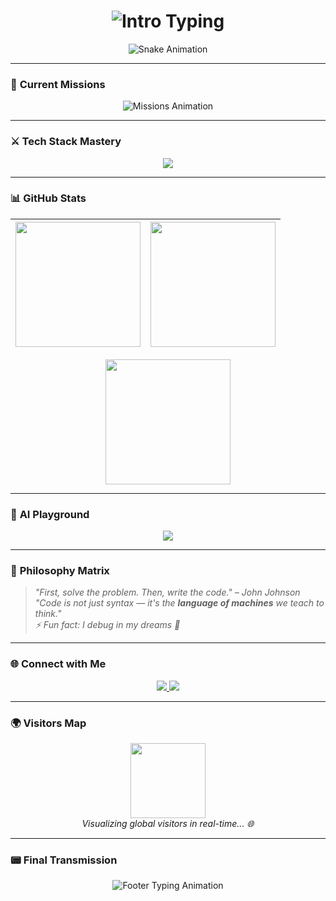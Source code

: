 <h1 align="center">
  <img src="https://readme-typing-svg.herokuapp.com?font=Fira+Code&size=30&pause=1000&color=7E3ACE&center=true&vCenter=true&width=600&lines=Hi+👋!+I'm+Shaanif+Ahmed;A+Developer+by+day+🌞;Bug+Fixer+by+night+🌙;Coding+from+my+secret+lair+🛸" alt="Intro Typing" />
</h1>

<p align="center">
  <img src="https://raw.githubusercontent.com/ShaanifFaqui/ShaanifFaqui/output/github-contribution-grid-snake.svg" alt="Snake Animation" />
</p>

---

### 🚀 **Current Missions**
<p align="center">
  <img src="https://readme-typing-svg.herokuapp.com?font=Fira+Code&size=20&pause=1000&color=7E3ACE&center=true&vCenter=true&width=800&lines=🔭+Working+on+Full-stack+apps,+SaaS+platforms+%26+AI+tools;🌱+Learning+Next.js,+TypeScript,+AI+APIs;💬+Ask+me+about+JavaScript,+React,+Python,+SaaS;🎯+Building+tools+that+automate+life+🤖" alt="Missions Animation" />
</p>

---

### ⚔️ **Tech Stack Mastery**

<p align="center">
  <img src="https://skillicons.dev/icons?i=js,ts,react,nextjs,nodejs,express,python,mongodb,mysql,java,git,github&theme=dark" />
</p>

---

### 📊 **GitHub Stats**

<div align="center">

| <img src="https://github-readme-stats.vercel.app/api?username=ShaanifFaqui&show_icons=true&theme=tokyonight&include_all_commits=true&count_private=true" height="200"/> | <img src="https://github-readme-stats.vercel.app/api/top-langs/?username=ShaanifFaqui&layout=compact&theme=tokyonight&langs_count=8" height="200"/> |
|---|---|

<img src="https://streak-stats.demolab.com?user=ShaanifFaqui&theme=tokyonight&hide_border=true" height="200"/>

</div>

---

### 🧠 **AI Playground**

<p align="center">
  <a href="https://codepen.io/kocsten/full/rNWVyEy" target="_blank">
    <img src="https://img.shields.io/badge/Play-AI%20TicTacToe%20Game-7E3ACE?style=for-the-badge&logo=codepen&logoColor=white" />
  </a>
</p>

---

### 🧭 **Philosophy Matrix**

> _"First, solve the problem. Then, write the code." – John Johnson_  
> _"Code is not just syntax — it's the **language of machines** we teach to think."_  
> _⚡ Fun fact: I debug in my dreams 💭_

---

### 🌐 **Connect with Me**

<p align="center">
  <a href="https://www.linkedin.com/in/shaanif-ahmed-765934233">
    <img src="https://img.shields.io/badge/-LinkedIn-7E3ACE?style=for-the-badge&logo=linkedin&logoColor=white" />
  </a>
  <a href="https://www.instagram.com/shanzz_ify">
    <img src="https://img.shields.io/badge/-Instagram-7E3ACE?style=for-the-badge&logo=instagram&logoColor=white" />
  </a>
</p>

---

### 🌍 **Visitors Map**

<p align="center">
  <img src="https://upload.wikimedia.org/wikipedia/commons/e/e2/Rotating_earth_%28large%29.gif" height="120" />
  <br>
  <i>Visualizing global visitors in real-time... 🌐</i>
</p>

---

### 📟 **Final Transmission**

<p align="center">
  <img src="https://readme-typing-svg.herokuapp.com?font=Fira+Code&size=16&pause=1000&color=7E3ACE&center=true&vCenter=true&width=600&lines=🧠+Booting+down...+until+next+innovation.;💼+Goal%3A+Earn+while+I+sleep+%F0%9F%A4%96;💡+Stay+curious,+code+fearlessly." alt="Footer Typing Animation" />
</p>
